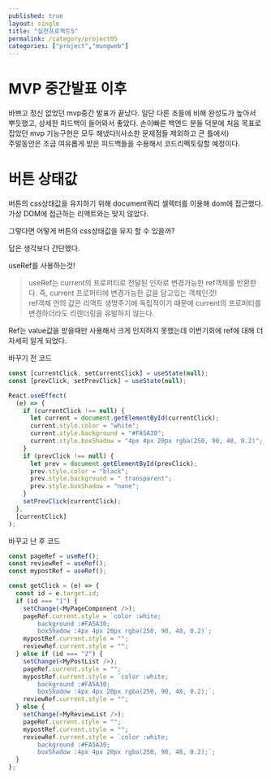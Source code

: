 ```yaml
---
published: true
layout: single
title: "실전프로젝트5"
permalink: /category/project05
categories: ["project","mungweb"]
---
```


# MVP 중간발표 이후

바쁘고 정신 없었던 mvp중간 발표가 끝났다. 일단 다른 조들에 비해 완성도가 높아서 뿌듯했고, 상세한 피드백이 들어와서 좋았다.
손이빠른 백엔드 분들 덕분에 처음 목표로 잡았던 mvp 기능구현은 모두 해냈다!(사소한 문제점들 제외하고 큰 틀에서)  
주말동안은 조금 여유롭게 받은 피드백들을 수용해서 코드리펙토링할 예정이다.

# 버튼 상태값

버튼의 css상태값을 유지하기 위해 document쿼리 셀렉터를 이용해 dom에 접근했다.  
 가상 DOM에 접근하는 리액트와는 맞지 않았다.

그렇다면 어떻게 버튼의 css상태값을 유지 할 수 있을까?

답은 생각보다 간단했다.

useRef를 사용하는것!

> useRef는 current의 프로퍼티로 전달된 인자로 변경가능한 ref객체를 반환한다. 즉, current 프로퍼티에 변경가능한 값을 담고있는 객체인것!  
>  ref객체 안의 값은 리액트 생명주기에 독립적이기 때문에 current의 프로퍼티를 변경하더라도 리렌더링을 유발하지 않는다.

Ref는 value값을 받을때만 사용해서 크게 인지하지 못했는데 이번기회에 ref에 대해 더 자세히 알게 되었다.

바꾸기 전 코드

```js
const [currentClick, setCurrentClick] = useState(null);
const [prevClick, setPrevClick] = useState(null);

React.useEffect(
  (e) => {
    if (currentClick !== null) {
      let current = document.getElementById(currentClick);
      current.style.color = "white";
      current.style.background = "#FA5A30";
      current.style.boxShadow = "4px 4px 20px rgba(250, 90, 48, 0.2)";
    }
    if (prevClick !== null) {
      let prev = document.getElementById(prevClick);
      prev.style.color = "black";
      prev.style.background = " transparent";
      prev.style.boxShadow = "none";
    }
    setPrevClick(currentClick);
  },
  [currentClick]
);
```

바꾸고 난 후 코드

```js
const pageRef = useRef();
const reviewRef = useRef();
const mypostRef = useRef();

const getClick = (e) => {
  const id = e.target.id;
  if (id === "1") {
    setChange(<MyPageComponent />);
    pageRef.current.style = `color :white; 
        background :#FA5A30; 
        boxShadow :4px 4px 20px rgba(250, 90, 48, 0.2)`;
    mypostRef.current.style = "";
    reviewRef.current.style = "";
  } else if (id === "2") {
    setChange(<MyPostList />);
    pageRef.current.style = "";
    mypostRef.current.style = `color :white; 
        background :#FA5A30; 
        boxShadow :4px 4px 20px rgba(250, 90, 48, 0.2);`;
    reviewRef.current.style = "";
  } else {
    setChange(<MyReviewList />);
    pageRef.current.style = "";
    mypostRef.current.style = "";
    reviewRef.current.style = `color :white; 
        background :#FA5A30; 
        boxShadow :4px 4px 20px rgba(250, 90, 48, 0.2);`;
  }
};
```
